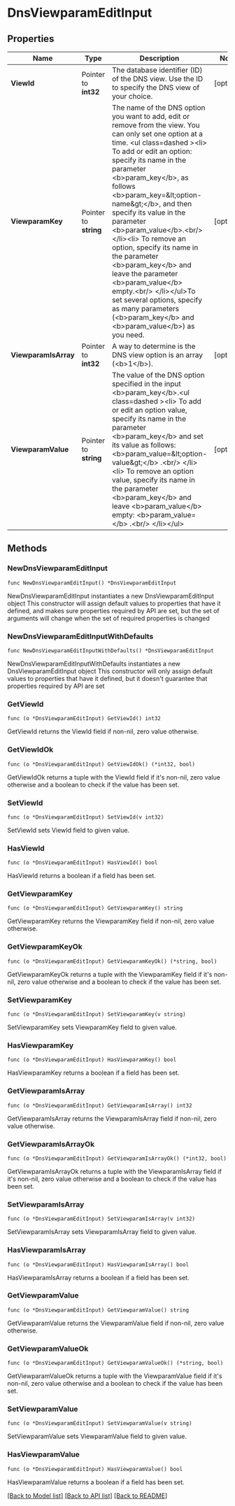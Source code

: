 # DnsViewparamEditInput

## Properties

Name | Type | Description | Notes
------------ | ------------- | ------------- | -------------
**ViewId** | Pointer to **int32** | The database identifier (ID) of the DNS view. Use the ID to specify the DNS view of your choice. | [optional] 
**ViewparamKey** | Pointer to **string** | The name of the DNS option you want to add, edit or remove from the view. You can only set one option at a time. &lt;ul class&#x3D;dashed &gt;&lt;li&gt;                                                To add or edit an option: specify its name in the parameter &lt;b&gt;param_key&lt;/b&gt;, as follows &lt;b&gt;param_key&#x3D;&amp;lt;option-name&amp;gt;&lt;/b&gt;, and then specify its value in the parameter &lt;b&gt;param_value&lt;/b&gt;.&lt;br/&gt;                                            &lt;/li&gt;&lt;li&gt;                                                To remove an option, specify its name in the parameter &lt;b&gt;param_key&lt;/b&gt; and leave the parameter &lt;b&gt;param_value&lt;/b&gt; empty.&lt;br/&gt;                                            &lt;/li&gt;&lt;/ul&gt;To set several options, specify as many parameters (&lt;b&gt;param_key&lt;/b&gt; and &lt;b&gt;param_value&lt;/b&gt;) as you need. | [optional] 
**ViewparamIsArray** | Pointer to **int32** | A way to determine is the DNS view option is an array (&lt;b&gt;1&lt;/b&gt;). | [optional] 
**ViewparamValue** | Pointer to **string** | The value of the DNS option specified in the input &lt;b&gt;param_key&lt;/b&gt;.&lt;ul class&#x3D;dashed &gt;&lt;li&gt;                                                To add or edit an option value, specify its name in the parameter &lt;b&gt;param_key&lt;/b&gt; and set its value as follows: &lt;b&gt;param_value&#x3D;&amp;lt;option-value&amp;gt;&lt;/b&gt; .&lt;br/&gt;                                            &lt;/li&gt;&lt;li&gt;                                                To remove an option value, specify its name in the parameter &lt;b&gt;param_key&lt;/b&gt; and leave &lt;b&gt;param_value&lt;/b&gt; empty: &lt;b&gt;param_value&#x3D;&lt;/b&gt; .&lt;br/&gt;                                            &lt;/li&gt;&lt;/ul&gt; | [optional] 

## Methods

### NewDnsViewparamEditInput

`func NewDnsViewparamEditInput() *DnsViewparamEditInput`

NewDnsViewparamEditInput instantiates a new DnsViewparamEditInput object
This constructor will assign default values to properties that have it defined,
and makes sure properties required by API are set, but the set of arguments
will change when the set of required properties is changed

### NewDnsViewparamEditInputWithDefaults

`func NewDnsViewparamEditInputWithDefaults() *DnsViewparamEditInput`

NewDnsViewparamEditInputWithDefaults instantiates a new DnsViewparamEditInput object
This constructor will only assign default values to properties that have it defined,
but it doesn't guarantee that properties required by API are set

### GetViewId

`func (o *DnsViewparamEditInput) GetViewId() int32`

GetViewId returns the ViewId field if non-nil, zero value otherwise.

### GetViewIdOk

`func (o *DnsViewparamEditInput) GetViewIdOk() (*int32, bool)`

GetViewIdOk returns a tuple with the ViewId field if it's non-nil, zero value otherwise
and a boolean to check if the value has been set.

### SetViewId

`func (o *DnsViewparamEditInput) SetViewId(v int32)`

SetViewId sets ViewId field to given value.

### HasViewId

`func (o *DnsViewparamEditInput) HasViewId() bool`

HasViewId returns a boolean if a field has been set.

### GetViewparamKey

`func (o *DnsViewparamEditInput) GetViewparamKey() string`

GetViewparamKey returns the ViewparamKey field if non-nil, zero value otherwise.

### GetViewparamKeyOk

`func (o *DnsViewparamEditInput) GetViewparamKeyOk() (*string, bool)`

GetViewparamKeyOk returns a tuple with the ViewparamKey field if it's non-nil, zero value otherwise
and a boolean to check if the value has been set.

### SetViewparamKey

`func (o *DnsViewparamEditInput) SetViewparamKey(v string)`

SetViewparamKey sets ViewparamKey field to given value.

### HasViewparamKey

`func (o *DnsViewparamEditInput) HasViewparamKey() bool`

HasViewparamKey returns a boolean if a field has been set.

### GetViewparamIsArray

`func (o *DnsViewparamEditInput) GetViewparamIsArray() int32`

GetViewparamIsArray returns the ViewparamIsArray field if non-nil, zero value otherwise.

### GetViewparamIsArrayOk

`func (o *DnsViewparamEditInput) GetViewparamIsArrayOk() (*int32, bool)`

GetViewparamIsArrayOk returns a tuple with the ViewparamIsArray field if it's non-nil, zero value otherwise
and a boolean to check if the value has been set.

### SetViewparamIsArray

`func (o *DnsViewparamEditInput) SetViewparamIsArray(v int32)`

SetViewparamIsArray sets ViewparamIsArray field to given value.

### HasViewparamIsArray

`func (o *DnsViewparamEditInput) HasViewparamIsArray() bool`

HasViewparamIsArray returns a boolean if a field has been set.

### GetViewparamValue

`func (o *DnsViewparamEditInput) GetViewparamValue() string`

GetViewparamValue returns the ViewparamValue field if non-nil, zero value otherwise.

### GetViewparamValueOk

`func (o *DnsViewparamEditInput) GetViewparamValueOk() (*string, bool)`

GetViewparamValueOk returns a tuple with the ViewparamValue field if it's non-nil, zero value otherwise
and a boolean to check if the value has been set.

### SetViewparamValue

`func (o *DnsViewparamEditInput) SetViewparamValue(v string)`

SetViewparamValue sets ViewparamValue field to given value.

### HasViewparamValue

`func (o *DnsViewparamEditInput) HasViewparamValue() bool`

HasViewparamValue returns a boolean if a field has been set.


[[Back to Model list]](../README.md#documentation-for-models) [[Back to API list]](../README.md#documentation-for-api-endpoints) [[Back to README]](../README.md)


